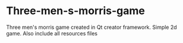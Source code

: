# Three-men-s-morris-game
Three men's morris game created in Qt creator framework.
Simple 2d game.
Also include all resources files
